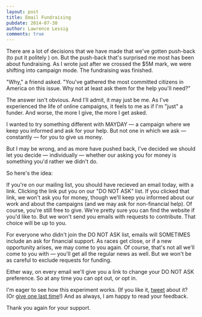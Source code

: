 ```yaml
---
layout: post
title: Email Fundraising
pubdate: 2014-07-30
author: Lawrence Lessig
comments: true
---
```


There are a lot of decisions that we have made that we've gotten push-back (to put it politely ) on. But the push-back that's surprised me most has been about fundraising. As I wrote just after we crossed the $5M mark, we were shifting into campaign mode. The fundraising was finished. 

"Why," a friend asked. "You've gathered the most committed citizens in America on this issue. Why not at least ask them for the help you'll need?"

The answer isn't obvious. And I'll admit, it may just be me. As I've experienced the life of online campaigns, it feels to me as if I'm "just" a funder. And worse, the more I give, the more I get asked.

I wanted to try something different with MAYDAY — a campaign where we keep you informed and ask for your help. But not one in which we ask — constantly — for you to give us money.

But I may be wrong, and as more have pushed back, I've decided we should let you decide — individually — whether our asking you for money is something you'd rather we didn't do. 

So here's the idea: 

If you're on our mailing list, you should have recieved an email today, with a link. Clicking the link put you on our "DO NOT ASK" list. If you clicked that link, we won't ask you for money, though we'll keep you informed about our work and about the campaigns (and we may ask for non-financial help). Of course, you're still free to give. We're pretty sure you can find the website if you'd like to. But we won't send you emails with requests to contribute. That choice will be up to you.

For everyone who didn't join the DO NOT ASK list, emails will SOMETIMES include an ask for financial support. As races get close, or if a new opportunity arises, we may come to you again. Of course, that's not all we'll come to you with — you'll get all the regular news as well. But we won't be as careful to exclude requests for funding. 

Either way, on every email we'll give you a link to change your DO NOT ASK preference. So at any time you can opt out, or opt in.

I'm eager to see how this experiment works. (If you like it,  [tweet](https://twitter.com/home?status=%23MaydayPAC%20just%20asked%20me%20if%20I%20wanted%20to%20opt-out%20of%20fundraising%20emails.%20(Wish%20more%20political%20groups%20would%20do%20that.)%20http://goo.gl/ar6VoM) about it? (Or  [give one last time](/newpledge)!) And as always, I am happy to read your feedback. 

Thank you again for your support.
